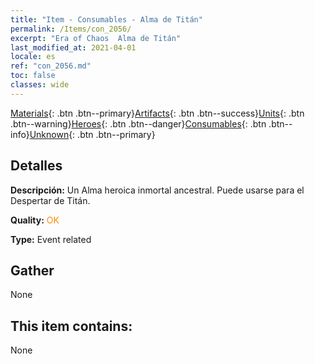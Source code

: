 ```yaml
---
title: "Item - Consumables - Alma de Titán"
permalink: /Items/con_2056/
excerpt: "Era of Chaos  Alma de Titán"
last_modified_at: 2021-04-01
locale: es
ref: "con_2056.md"
toc: false
classes: wide
---
```

 [Materials](/es/Items/){: .btn .btn--primary}[Artifacts](/es/Items/Artifacts/){: .btn .btn--success}[Units](/es/Items/Units/){: .btn .btn--warning}[Heroes](/es/Items/Heroes/){: .btn .btn--danger}[Consumables](/es/Items/Consumables/){: .btn .btn--info}[Unknown](/es/Items/Unknown/){: .btn .btn--primary}

## Detalles
 **Descripción:** Un Alma heroica inmortal ancestral. Puede usarse para el Despertar de Titán.

 **Quality:** <span style="color: #FF8C00">OK</span>

 **Type:** Event related

## Gather

  None

## This item contains:

  None

